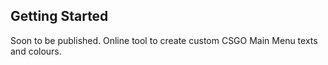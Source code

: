 ## Getting Started

Soon to be published. Online tool to create custom CSGO Main Menu texts and colours.
